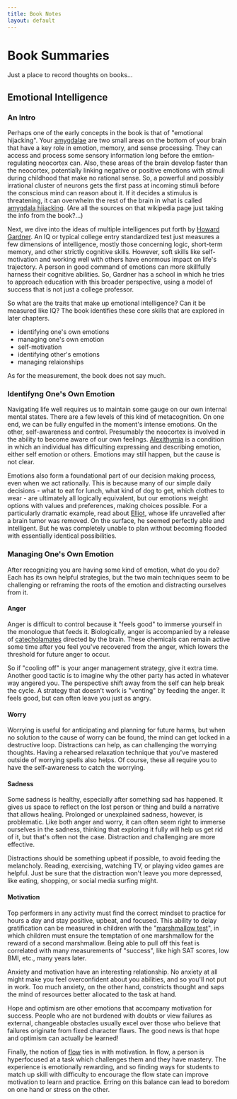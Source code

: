 ```yaml
---
title: Book Notes
layout: default
---
```


# Book Summaries

Just a place to record thoughts on books...

## Emotional Intelligence

### An Intro

Perhaps one of the early concepts in the book is that of "emotional hijacking". Your [amygdalae](https://en.wikipedia.org/wiki/Amygdala) are two small areas on the bottom of your brain that have a key role in emotion, memory, and sense processing. They can access and process some sensory information long before the emtion-regulating neocortex can. Also, these areas of the brain develop faster than the neocortex, potentially linking negative or positive emotions with stimuli during childhood that make no rational sense. So, a powerful and possibly irrational cluster of neurons gets the first pass at incoming stimuli before the conscious mind can reason about it. If it decides a stimulus is threatening, it can overwhelm the rest of the brain in what is called [amygdala hijacking](https://en.wikipedia.org/wiki/Amygdala_hijack). (Are all the sources on that wikipedia page just taking the info from the book?...)

Next, we dive into the ideas of multiple intelligences 
put forth by [Howard Gardner](https://en.wikipedia.org/wiki/Howard_Gardner). An IQ or typical college entry standardized test just measures a few dimensions of intelligence, mostly those concerning logic, short-term memory, and other strictly cognitive skills. However, soft skills like self-motivation and working well with others have enormous impact on life's trajectory. A person in good command of emotions can more skillfully harness their cognitive abilities. So, Gardner has a school in which he tries to approach education with this broader perspective, using a model of success that is not just a college professor.

So what are the traits that make up emotional intelligence? Can it be measured like IQ? The book identifies these core skills that are explored in later chapters.

* identifying one's own emotions
* managing one's own emotion
* self-motivation
* identifying other's emotions
* managing relaionships

As for the measurement, the book does not say much.

### Identifyng One's Own Emotion

Navigating life well requires us to maintain some gauge on our own internal mental states. There are a few levels of this kind of metacognition. On one end, we can be fully engulfed in the moment's intense emotions. On the other, self-awareness and control. Presumably the neocortex is involved in the ability to become aware of our own feelings. [Alexithymia](https://en.wikipedia.org/wiki/Alexithymia) is a condition in which an individual has difficulting expressing and describing emotion, either self emotion or others. Emotions may still happen, but the cause is not clear.

Emotions also form a foundational part of our decision making process, even when we act rationally. This is because many of our simple daily decisions - what to eat for lunch, what kind of dog to get, which clothes to wear - are ultimately all logically equivalent, but our emotions weight options with values and preferences, making choices possible. For a particularly dramatic example, read about [Elliot](https://www.thecut.com/2016/06/how-only-using-logic-destroyed-a-man.html), whose life unravelled after a brain tumor was removed. On the surface, he seemed perfectly able and intelligent. But he was completely unable to plan without becoming flooded with essentially identical possibilities.

### Managing One's Own Emotion

After recognizing you are having some kind of emotion, what do you do? Each has its own helpful strategies, but the two main techniques seem to be challenging or reframing the roots of the emotion and distracting ourselves from it.

#### Anger

Anger is difficult to control because it "feels good" to immerse yourself in the monologue that feeds it. Biologically, anger is accompanied by a release of [catecholamates](https://en.wikipedia.org/wiki/Catecholamine) directed by the brain. These chemicals can remain active some time after you feel you've recovered from the anger, which lowers the threshold for future anger to occur. 

So if "cooling off" is your anger management strategy, give it extra time. Another good tactic is to imagine why the other party has acted in whatever way angered you. The perspective shift away from the self can help break the cycle. A strategy that doesn't work is "venting" by feeding the anger. It feels good, but can often leave you just as angry.

#### Worry

Worrying is useful for anticipating and planning for future harms, but when no solution to the cause of worry can be found, the mind can get locked in a destructive loop. Distractions can help, as can challenging the worrying thoughts. Having a rehearsed relaxation technique that you've mastered outside of worrying spells also helps. Of course, these all require you to have the self-awareness to catch the worrying.

#### Sadness

Some sadness is healthy, especially after something sad has happened. It gives us space to reflect on the lost person or thing and build a narrative that allows healing. Prolonged or unexplained sadness, however, is problematic. Like both anger and worry, it can often seem right to immerse ourselves in the sadness, thinking that exploring it fully will help us get rid of it, but that's often not the case. Distraction and challenging are more effective.

Distractions should be something upbeat if possible, to avoid feeding the melancholy. Reading, exercising, watching TV, or playing video games are helpful. Just be sure that the distraction won't leave you more depressed, like eating, shopping, or social media surfing might.

#### Motivation

Top performers in any activity must find the correct mindset to practice for hours a day and stay positive, upbeat, and focused. This ability to delay gratification can be measured in children with the "[marshmallow test](https://en.wikipedia.org/wiki/Stanford_marshmallow_experiment)", in which children must ensure the temptation of one marshmallow for the reward of a second marshmallow. Being able to pull off this feat is correlated with many measurements of "success", like high SAT scores, low BMI, etc., many years later.

Anxiety and motivation have an interesting relationship. No anxiety at all might make you feel overconfident about you abilities, and so you'll not put in work. Too much anxiety, on the other hand, constricts thought and saps the mind of resources better allocated to the task at hand.

Hope and optimism are other emotions that accompany motivation for success. People who are not burdened with doubts or view failures as external, changeable obstacles usually excel over those who believe that failures originate from fixed character flaws. The good news is that hope and optimism can actually be learned!

Finally, the notion of [flow](https://en.wikipedia.org/wiki/Flow_(psychology)) ties in with motivation. In flow, a person is hyperfocused at a task which challenges them and they have mastery. The experience is emotionally rewarding, and so finding ways for students to match up skill with difficulty to encourage the flow state can improve motivation to learn and practice. Erring on this balance can lead to boredom on one hand or stress on the other.

